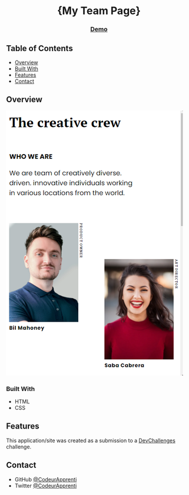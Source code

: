 <!-- Please update value in the {}  -->

<h1 align="center">{My Team Page}</h1>



<div align="center">
  <h3>
    <a href="https://my-team-page-nu-lac.vercel.app/">
      Demo
    </a>
  </h3>
</div>

<!-- TABLE OF CONTENTS -->

## Table of Contents

- [Overview](#overview)
- [Built With](#built-with)
- [Features](#features)
- [Contact](#contact)

<!-- OVERVIEW -->

## Overview

![screenshot](https://github.com/CodeurApprenti/my-team-page/blob/master/img/overview.png)


### Built With

<!-- This section should list any major frameworks that you built your project using. Here are a few examples.-->

- HTML
- CSS
## Features

<!-- List the features of your application or follow the template. Don't share the figma file here :) -->

This application/site was created as a submission to a [DevChallenges](https://devchallenges.io/challenges) challenge. 


## Contact

- GitHub [@CodeurApprenti](https://{github.com/CodeurApprenti})
- Twitter [@CodeurApprenti](https://{twitter.com/CodeurApprenti})
